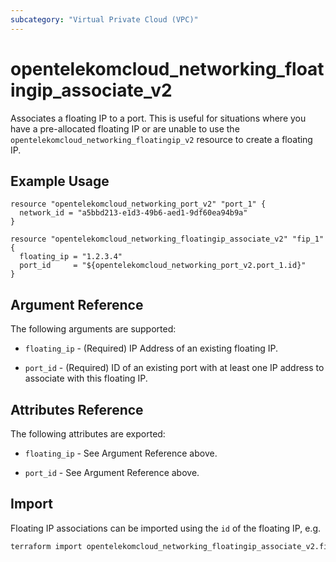 ```yaml
---
subcategory: "Virtual Private Cloud (VPC)"
---
```


# opentelekomcloud_networking_floatingip_associate_v2

Associates a floating IP to a port. This is useful for situations
where you have a pre-allocated floating IP or are unable to use the
`opentelekomcloud_networking_floatingip_v2` resource to create a floating IP.

## Example Usage

```hcl
resource "opentelekomcloud_networking_port_v2" "port_1" {
  network_id = "a5bbd213-e1d3-49b6-aed1-9df60ea94b9a"
}

resource "opentelekomcloud_networking_floatingip_associate_v2" "fip_1" {
  floating_ip = "1.2.3.4"
  port_id     = "${opentelekomcloud_networking_port_v2.port_1.id}"
}
```

## Argument Reference

The following arguments are supported:

* `floating_ip` - (Required) IP Address of an existing floating IP.

* `port_id` - (Required) ID of an existing port with at least one IP address to
  associate with this floating IP.

## Attributes Reference

The following attributes are exported:

* `floating_ip` - See Argument Reference above.

* `port_id` - See Argument Reference above.

## Import

Floating IP associations can be imported using the `id` of the floating IP, e.g.

```sh
terraform import opentelekomcloud_networking_floatingip_associate_v2.fip 2c7f39f3-702b-48d1-940c-b50384177ee1
```
